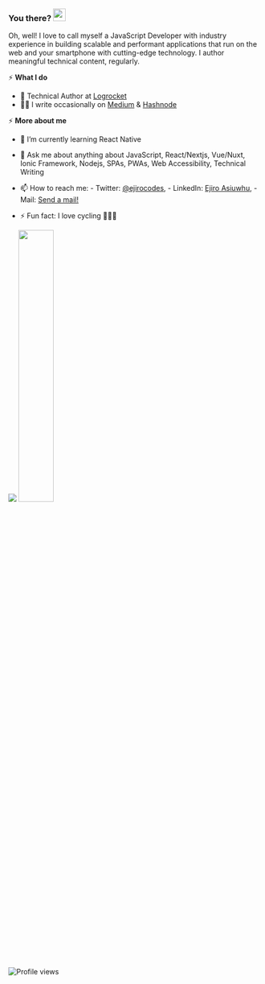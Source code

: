 ### You there? <img src="https://raw.githubusercontent.com/MartinHeinz/MartinHeinz/master/wave.gif" width="25px">
Oh, well! I love to call myself a JavaScript Developer with industry experience in building scalable and performant applications that run on the web and your smartphone with cutting-edge technology. I author meaningful technical content, regularly.

⚡️ **What I do**
<!--  - 🛠 Frontend Developer at [Codekago Interactive](https://codekago.com/) -->
- 📝 Technical Author at [Logrocket](https://blog.logrocket.com/author/ejiroasiuwhu/) 
- ✍🏾 I write occasionally on [Medium](https://medium.com/@ejirocodes) & [Hashnode](https://ejiro.hashnode.dev/) 

⚡️ **More about me**
- 🌱 I’m currently learning React Native
- 💬 Ask me about anything about JavaScript, React/Nextjs, Vue/Nuxt, Ionic Framework, Nodejs, SPAs, PWAs, Web Accessibility, Technical Writing 
- 📫 How to reach me: - Twitter: [@ejirocodes](https://twitter.com/ejirocodes), - LinkedIn: [Ejiro Asiuwhu](https://www.linkedin.com/in/ejiro-asiuwhu), - Mail: [Send a mail!](mailto:ejiroasiuwhu10@gmail.com)

- ⚡ Fun fact: I love cycling 🚴🏾‍♂️


<p>
  <img src="https://github-readme-stats.vercel.app/api?username=ejirocodes&show_icons=true&theme=tokyonight&line_height=52&count_private=true" />
  <img width="37.2%" src="https://github-readme-stats.vercel.app/api/top-langs/?username=ejirocodes&count_private=true&theme=tokyonight&line_height=52">
</p>


![Profile views](https://gpvc.arturio.dev/ejirocodes)

